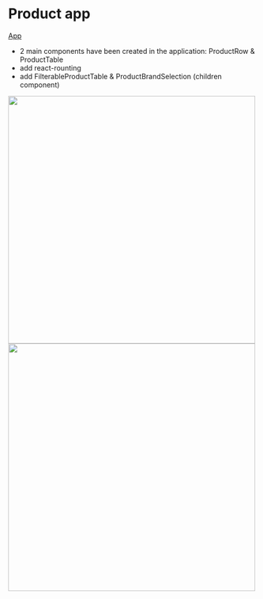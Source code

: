 # Product app
<a href="https://barhatovairina.github.io/marketplace/product-app">App</a>
- 2 main components have been created in the application: ProductRow & ProductTable 
- add react-rounting
- add FilterableProductTable & ProductBrandSelection (children component)

<img src="https://github.com/BarhatovaIrina/marketplace-product/assets/99141220/0f2708df-2976-455c-b2c9-30f1d73fbbb5" width="500">
<img src="https://github.com/BarhatovaIrina/marketplace-product/assets/99141220/4dfc9a37-5636-484c-bbd3-87966658a151" width="500">
